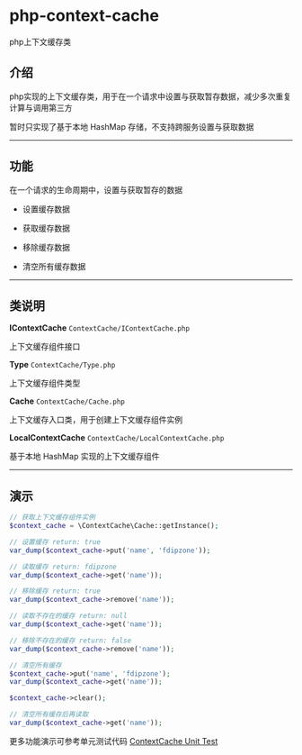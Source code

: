 # php-context-cache

php上下文缓存类

## 介绍

php实现的上下文缓存类，用于在一个请求中设置与获取暂存数据，减少多次重复计算与调用第三方

暂时只实现了基于本地 HashMap 存储，不支持跨服务设置与获取数据

---

## 功能

在一个请求的生命周期中，设置与获取暂存的数据

- 设置缓存数据

- 获取缓存数据

- 移除缓存数据

- 清空所有缓存数据

---

## 类说明

**IContextCache** `ContextCache/IContextCache.php`

上下文缓存组件接口

**Type** `ContextCache/Type.php`

上下文缓存组件类型

**Cache** `ContextCache/Cache.php`

上下文缓存入口类，用于创建上下文缓存组件实例

**LocalContextCache** `ContextCache/LocalContextCache.php`

基于本地 HashMap 实现的上下文缓存组件

---

## 演示

```php
// 获取上下文缓存组件实例
$context_cache = \ContextCache\Cache::getInstance();

// 设置缓存 return: true
var_dump($context_cache->put('name', 'fdipzone'));

// 读取缓存 return: fdipzone
var_dump($context_cache->get('name'));

// 移除缓存 return: true
var_dump($context_cache->remove('name'));

// 读取不存在的缓存 return: null
var_dump($context_cache->get('name'));

// 移除不存在的缓存 return: false
var_dump($context_cache->remove('name'));

// 清空所有缓存
$context_cache->put('name', 'fdipzone');
var_dump($context_cache->get('name'));

$context_cache->clear();

// 清空所有缓存后再读取
var_dump($context_cache->get('name'));
```

更多功能演示可参考单元测试代码 [ContextCache Unit Test](<../tests/ContextCache>)
